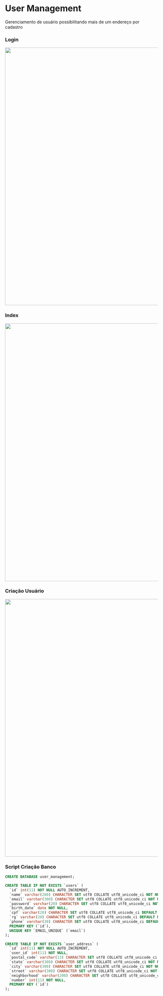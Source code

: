 # User Management
Gerenciamento de usuário possibilitando mais de um endereço por cadastro

### Login
<img width="850" src="http://vitortoledo.com.br/print_login.png">

### Index
<img width="850" src="http://vitortoledo.com.br/print_index.png">

### Criação Usuário
<img width="850" src="http://vitortoledo.com.br/print_create.png">

### Script Criação Banco
```sql
CREATE DATABASE user_management;

CREATE TABLE IF NOT EXISTS `users` (
  `id` int(11) NOT NULL AUTO_INCREMENT,
  `name` varchar(200) CHARACTER SET utf8 COLLATE utf8_unicode_ci NOT NULL,
  `email` varchar(300) CHARACTER SET utf8 COLLATE utf8_unicode_ci NOT NULL,
  `password` varchar(20) CHARACTER SET utf8 COLLATE utf8_unicode_ci NOT NULL,
  `birth_date` date NOT NULL,
  `cpf` varchar(20) CHARACTER SET utf8 COLLATE utf8_unicode_ci DEFAULT NULL,
  `rg` varchar(20) CHARACTER SET utf8 COLLATE utf8_unicode_ci DEFAULT NULL,
  `phone` varchar(30) CHARACTER SET utf8 COLLATE utf8_unicode_ci DEFAULT NULL,
  PRIMARY KEY (`id`),
  UNIQUE KEY `EMAIL_UNIQUE` (`email`)
);

CREATE TABLE IF NOT EXISTS `user_address` (
  `id` int(11) NOT NULL AUTO_INCREMENT,
  `user_id` int(11) NOT NULL,
  `postal_code` varchar(13) CHARACTER SET utf8 COLLATE utf8_unicode_ci NOT NULL,
  `state` varchar(300) CHARACTER SET utf8 COLLATE utf8_unicode_ci NOT NULL,
  `city` varchar(300) CHARACTER SET utf8 COLLATE utf8_unicode_ci NOT NULL,
  `street` varchar(300) CHARACTER SET utf8 COLLATE utf8_unicode_ci NOT NULL,
  `neighborhood` varchar(200) CHARACTER SET utf8 COLLATE utf8_unicode_ci NOT NULL,
  `number` int(11) NOT NULL,
  PRIMARY KEY (`id`)
);
```
